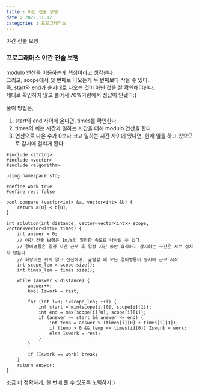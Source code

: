 ```yaml
---
title : 야간 전술 보행
date : 2022.11.12
categories : 프로그래머스
---
```


야간 전술 보행

### 프로그래머스 야간 전술 보행

modulo 연산을 이용하는게 핵심이라고 생각한다.   
그리고, scope에서 첫 번째로 나오는게 두 번째보다 작을 수 있다.      
즉, start와 end가 순서대로 나오는 것이 아닌 것을 잘 확인해야한다.   
제대로 확인하지 않고 풀어서 70%가량에서 정답이 안됐다:(     

풀이 방법은, 
1. start와 end 사이에 온다면, times를 확인한다.   
2. times의 쉬는 시간과 일하는 시간을 더해 modulo 연산을 한다.   
3. 연산으로 나온 수가 0보다 크고 일하는 시간 사이에 있다면, 현재 일을 하고 있으므로 감시에 걸리게 된다. 

```
#include <string>
#include <vector>
#include <algorithm>

using namespace std;

#define work true
#define rest false

bool compare (vector<int> &a, vector<int> &b) {
    return a[0] < b[0];
}

int solution(int distance, vector<vector<int>> scope, vector<vector<int>> times) {
    int answer = 0;
    // 야간 전술 보행은 1m/s의 일정한 속도로 나아갈 수 있다
    // 경비병들은 일정 시간 근무 후 일정 시간 동안 휴식하고 감시하는 구간은 서로 겹치지 않는다
    // 화랑이는 쉬지 않고 전진하며, 출발할 때 모든 경비병들이 동시에 근무 시작
    int scope_len = scope.size();
    int times_len = times.size();
    
    while (answer < distance) {
        answer++;
        bool Iswork = rest;
        
        for (int i=0; i<scope_len; ++i) {
            int start = min(scope[i][0], scope[i][1]);
            int end = max(scope[i][0], scope[i][1]);
            if (answer >= start && answer <= end) {
                int temp = answer % (times[i][0] + times[i][1]);
                if (temp > 0 && temp <= times[i][0]) Iswork = work;
                else Iswork = rest;
            }
        }
        
        if (Iswork == work) break;
    }
    return answer;
}
```

조금 더 정확하게, 한 번에 풀 수 있도록 노력하자:)